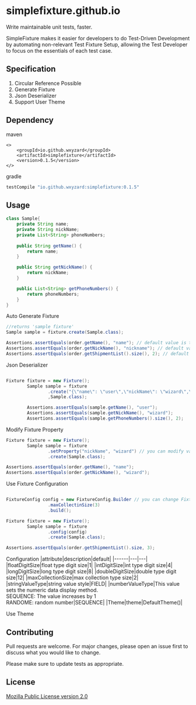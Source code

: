 # simplefixture.github.io
Write maintainable unit tests, faster.

SimpleFixture makes it easier for developers to do Test-Driven Development by automating non-relevant Test Fixture Setup, allowing the Test Developer to focus on the essentials of each test case.

## Specification
1. Circular Reference Possible
2. Generate Fixture
3. Json Deserializer
4. Support User Theme


## Dependency

maven
```maven
<>
    <groupId>io.github.wxyzard</groupId>
    <artifactId>simplefixture</artifactId>
    <version>0.1.5</version>
</>
```

gradle
```gradle
testCompile "io.github.wxyzard:simplefixture:0.1.5"
```

## Usage

```java
class Sample{
    private String name;
    private String nickName;
    private List<String> phoneNumbers;
    
    public String getName() {
        return name;
    }

    public String getNickName() {
        return nickName;
    }

    public List<String> getPhoneNumbers() {
        return phoneNumbers;
    }
}


```


Auto Generate Fixture

```java
//returns 'sample fixture'
Sample sample = fixture.create(Sample.class);

Assertions.assertEquals(order.getName(), "name"); // default value is the same as the field name.
Assertions.assertEquals(order.getNickName(), "nickname"); // default value is all lowcase
Assertions.assertEquals(order.getShipmentList().size(), 2); // default Collection size is 2

```


Json Deserializer
```java

Fixture fixture = new Fixture();
        Sample sample = fixture
                .create("{\"name\": \"user\",\"nickName\": \"wizard\",\"phoneNumbers\": [\"1234\",\"1234\"]}"
                ,Sample.class);

        Assertions.assertEquals(sample.getName(), "user");
        Assertions.assertEquals(sample.getNickName(), "wizard");
        Assertions.assertEquals(sample.getPhoneNumbers().size(), 2);


```


Modify Fixture Property
```java
Fixture fixture = new Fixture();
        Sample sample = fixture
                .setProperty("nickName", "wizard") // you can modify values
                .create(Sample.class);

Assertions.assertEquals(order.getName(), "name");
Assertions.assertEquals(order.getNickName(), "wizard"); 

```


Use Fixture Configuration
```java

FixtureConfig config = new FixtureConfig.Builder // you can change Fixture configuration
                .maxCollectinSize(3)
                .build();

Fixture fixture = new Fixture();
        Sample sample = fixture
                .config(config) 
                .create(Sample.class); 

Assertions.assertEquals(order.getShipmentList().size, 3); 


```

Configuration
|attribute|description|default|
|------|---|---|
|floatDigitSize|float type digit size|1|
|intDigitSize|int type digit size|4|
|longDigitSize|long type digit size|8|
|doubleDigitSize|double type digit size|12|
|maxCollectionSize|max collection type size|2|
|stringValueType|string value style|FIELD|
|numberValueType|This value sets the numeric data display method.  <br/>SEQUENCE: The value increases by 1  <br/>RANDOME: random number|SEQUENCE|
|Theme|theme|DefaultTheme()|


Use Theme




## Contributing
Pull requests are welcome. For major changes, please open an issue first to discuss what you would like to change.

Please make sure to update tests as appropriate.

## License
[Mozilla Public License version 2.0](https://www.mozilla.org/en-US/MPL/2.0/)

